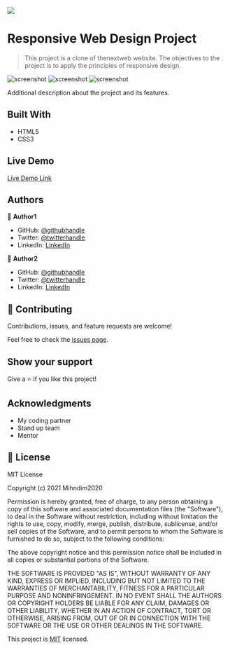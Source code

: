 ![](https://img.shields.io/badge/Microverse-blueviolet)

# Responsive Web Design Project 

> This project is a clone of thenextweb website. The objectives to the project is to apply the principles of responsive design. 

![screenshot](images/responsive-img1)
![screenshot](images/responsive-img1)
![screenshot](images/responsive-img1)

Additional description about the project and its features.

## Built With

- HTML5 
- CSS3

## Live Demo

[Live Demo Link](https://mihndim2020.github.io/Responsive-Design-Project-/)



## Authors

👤 **Author1**

- GitHub: [@githubhandle](https://github.com/mihndim2020)
- Twitter: [@twitterhandle](https://twitter.com/twitterhandle)
- LinkedIn: [LinkedIn](https://linkedin.com/linkedinhandle)

👤 **Author2**

- GitHub: [@githubhandle](https://github.com/Fondem-Junior)
- Twitter: [@twitterhandle](https://twitter.com/twitterhandle)
- LinkedIn: [LinkedIn](https://linkedin.com/linkedinhandle)

## 🤝 Contributing

Contributions, issues, and feature requests are welcome!

Feel free to check the [issues page](issues/).

## Show your support

Give a ⭐️ if you like this project!

## Acknowledgments

- My coding partner 
- Stand up team
- Mentor


## 📝 License
MIT License

Copyright (c) 2021 Mihndim2020

Permission is hereby granted, free of charge, to any person obtaining a copy
of this software and associated documentation files (the "Software"), to deal
in the Software without restriction, including without limitation the rights
to use, copy, modify, merge, publish, distribute, sublicense, and/or sell
copies of the Software, and to permit persons to whom the Software is
furnished to do so, subject to the following conditions:

The above copyright notice and this permission notice shall be included in all
copies or substantial portions of the Software.

THE SOFTWARE IS PROVIDED "AS IS", WITHOUT WARRANTY OF ANY KIND, EXPRESS OR
IMPLIED, INCLUDING BUT NOT LIMITED TO THE WARRANTIES OF MERCHANTABILITY,
FITNESS FOR A PARTICULAR PURPOSE AND NONINFRINGEMENT. IN NO EVENT SHALL THE
AUTHORS OR COPYRIGHT HOLDERS BE LIABLE FOR ANY CLAIM, DAMAGES OR OTHER
LIABILITY, WHETHER IN AN ACTION OF CONTRACT, TORT OR OTHERWISE, ARISING FROM,
OUT OF OR IN CONNECTION WITH THE SOFTWARE OR THE USE OR OTHER DEALINGS IN THE
SOFTWARE.

This project is [MIT](lic.url) licensed.